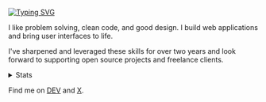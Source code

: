 [![Typing SVG](https://readme-typing-svg.demolab.com?font=Fira+Code&duration=4000&pause=500&color=F78600&random=false&width=435&lines=Autumn+Graves;Frontend+Developer)](https://git.io/typing-svg)

I like problem solving, clean code, and good design. I build web applications and bring user interfaces to life. 

I've sharpened and leveraged these skills for over two years and look forward to supporting open source projects and freelance clients. 


<details>
  <summary>Stats</summary>

[![GitHub Streak](https://streak-stats.demolab.com?user=autgraves&theme=dark)](https://git.io/streak-stats)

[![GitHub stats](https://github-readme-stats.vercel.app/api?username=autgraves&theme=dark)](https://github.com/anuraghazra/github-readme-stats)

[![Top Langs](https://github-readme-stats.vercel.app/api/top-langs/?username=autgraves&theme=dark)](https://github.com/anuraghazra/github-readme-stats)

<!-- [![Holopin Board](https://holopin.me/autgraves)](https://holopin.io/@autgraves) -->

</details>

Find me on [DEV](https://dev.to/aut) and [X](https://x.com/autgraves). 
